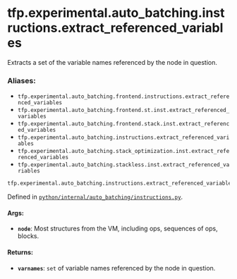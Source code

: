 <div itemscope itemtype="http://developers.google.com/ReferenceObject">
<meta itemprop="name" content="tfp.experimental.auto_batching.instructions.extract_referenced_variables" />
<meta itemprop="path" content="Stable" />
</div>

# tfp.experimental.auto_batching.instructions.extract_referenced_variables

Extracts a set of the variable names referenced by the node in question.

### Aliases:

* `tfp.experimental.auto_batching.frontend.instructions.extract_referenced_variables`
* `tfp.experimental.auto_batching.frontend.st.inst.extract_referenced_variables`
* `tfp.experimental.auto_batching.frontend.stack.inst.extract_referenced_variables`
* `tfp.experimental.auto_batching.instructions.extract_referenced_variables`
* `tfp.experimental.auto_batching.stack_optimization.inst.extract_referenced_variables`
* `tfp.experimental.auto_batching.stackless.inst.extract_referenced_variables`

``` python
tfp.experimental.auto_batching.instructions.extract_referenced_variables(node)
```



Defined in [`python/internal/auto_batching/instructions.py`](https://github.com/tensorflow/probability/tree/master/tensorflow_probability/python/internal/auto_batching/instructions.py).

<!-- Placeholder for "Used in" -->


#### Args:


* <b>`node`</b>: Most structures from the VM, including ops, sequences of ops, blocks.


#### Returns:


* <b>`varnames`</b>: `set` of variable names referenced by the node in question.